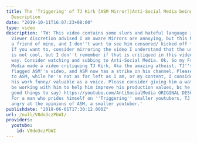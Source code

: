 ```yaml
---
title: The 'Triggering' of TJ Kirk [ASM Mirror]|Anti-Social Media being CENSORED|Read
  Description
date: "2019-10-11T16:07:23+08:00"
type: video
description: 'TW: This video contains some slurs and hateful language in screenshots.
  Viewer discretion advised I am aware Mirrors are annoying, but this happened to
  a friend of mine, and I don''t want to see him censored/ kicked off the platform.
  If you want to, consider mirroring the video I understand that the use of triggering
  is not cool, but I don''t remember if that is critiqued in this video or not, either
  way. Consider watching and subbing to Anti-Social Media. Ok. So my Friend Anti Social
  Media made a video critiquing TJ Kirk, Aka the amazing atheist. TJ''s fans, or someone,
  flagged ASM''s video, and ASM now has a strike on his channel. Please consider subscribing
  to ASM, while he''s not as far left as I am, or my content, I consider a lot of
  his work funny/ valuable as a voice. Please consider giving him a watch (I''m gonna
  be working with him to help him improve his production values, bc he has a lot of
  good things to say) https://youtube.com/AntiSocialMedia ORIGINAL DESCRIPTION: (approximation)
  For a man who prides himself on ''Triggering'' smaller youtubers, TJ Kirk gets incredibly
  angry at the opinions of ASM, a smaller youtuber.'
publishdate: "2018-06-01T17:30:12.000Z"
url: /null/V8do3czPbWI/
providers:
  youtube:
    id: V8do3czPbWI
---
```

